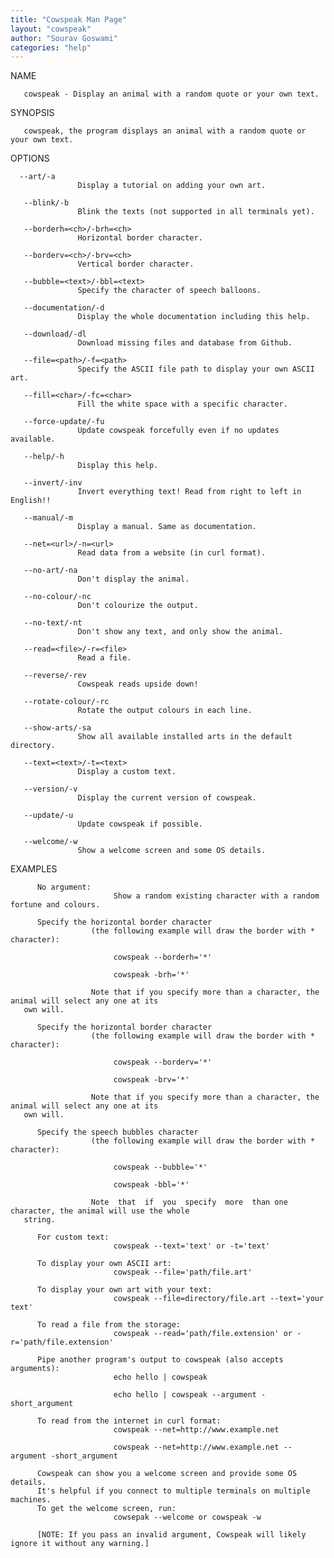 ```yaml
---
title: "Cowspeak Man Page"
layout: "cowspeak"
author: "Sourav Goswami"
categories: "help"
---
```


NAME

       cowspeak - Display an animal with a random quote or your own text.

SYNOPSIS

       cowspeak, the program displays an animal with a random quote or your own text.

OPTIONS

      --art/-a
                   Display a tutorial on adding your own art.

       --blink/-b
                   Blink the texts (not supported in all terminals yet).

       --borderh=<ch>/-brh=<ch>
                   Horizontal border character.

       --borderv=<ch>/-brv=<ch>
                   Vertical border character.

       --bubble=<text>/-bbl=<text>
                   Specify the character of speech balloons.

       --documentation/-d
                   Display the whole documentation including this help.

       --download/-dl
                   Download missing files and database from Github.

       --file=<path>/-f=<path>
                   Specify the ASCII file path to display your own ASCII art.

       --fill=<char>/-fc=<char>
                   Fill the white space with a specific character.

       --force-update/-fu
                   Update cowspeak forcefully even if no updates available.

       --help/-h
                   Display this help.

       --invert/-inv
                   Invert everything text! Read from right to left in English!!

       --manual/-m
                   Display a manual. Same as documentation.

       --net=<url>/-n=<url>
                   Read data from a website (in curl format).

       --no-art/-na
                   Don't display the animal.

       --no-colour/-nc
                   Don't colourize the output.

       --no-text/-nt
                   Don't show any text, and only show the animal.

       --read=<file>/-r=<file>
                   Read a file.

       --reverse/-rev
                   Cowspeak reads upside down!

       --rotate-colour/-rc
                   Rotate the output colours in each line.

       --show-arts/-sa
                   Show all available installed arts in the default directory.

       --text=<text>/-t=<text>
                   Display a custom text.

       --version/-v
                   Display the current version of cowspeak.

       --update/-u
                   Update cowspeak if possible.

       --welcome/-w
                   Show a welcome screen and some OS details.

EXAMPLES

          No argument:
                           Show a random existing character with a random fortune and colours.

          Specify the horizontal border character
                      (the following example will draw the border with * character):

                           cowspeak --borderh='*'

                           cowspeak -brh='*'

                      Note that if you specify more than a character, the animal will select any one at its
       own will.

          Specify the horizontal border character
                      (the following example will draw the border with * character):

                           cowspeak --borderv='*'

                           cowspeak -brv='*'

                      Note that if you specify more than a character, the animal will select any one at its
       own will.

          Specify the speech bubbles character
                      (the following example will draw the border with * character):

                           cowspeak --bubble='*'

                           cowspeak -bbl='*'

                      Note  that  if  you  specify  more  than one character, the animal will use the whole
       string.

          For custom text:
                           cowspeak --text='text' or -t='text'

          To display your own ASCII art:
                           cowspeak --file='path/file.art'

          To display your own art with your text:
                           cowspeak --file=directory/file.art --text='your text'

          To read a file from the storage:
                           cowspeak --read='path/file.extension' or -r='path/file.extension'

          Pipe another program's output to cowspeak (also accepts arguments):
                           echo hello | cowspeak

                           echo hello | cowspeak --argument -short_argument

          To read from the internet in curl format:
                           cowspeak --net=http://www.example.net

                           cowspeak --net=http://www.example.net --argument -short_argument

          Cowspeak can show you a welcome screen and provide some OS details.
          It's helpful if you connect to multiple terminals on multiple machines.
          To get the welcome screen, run:
                           cowsepak --welcome or cowspeak -w

          [NOTE: If you pass an invalid argument, Cowspeak will likely ignore it without any warning.]
